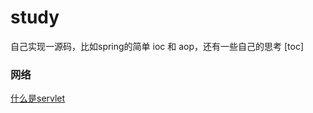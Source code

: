 # study
自己实现一源码，比如spring的简单 ioc 和 aop，还有一些自己的思考
[toc]

### 网络
[什么是servlet](https://blog.csdn.net/skyejy/article/details/78310549)
